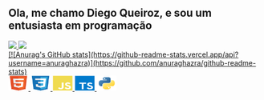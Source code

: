 ## Ola, me chamo Diego Queiroz, e sou um entusiasta em programação

<div >
  <a href="https://github.com/Diegiwg">
  <img height="140em" src="https://github-readme-stats.vercel.app/api?username=diegiwg&show_icons=true&theme=dracula&include_all_commits=true&count_private=true"/>
  <img height="140em" src="https://github-readme-stats.vercel.app/api/top-langs/?username=diegiwg&layout=compact&langs_count=7&theme=dracula"/>
</div>
    [![Anurag's GitHub stats](https://github-readme-stats.vercel.app/api?username=anuraghazra)](https://github.com/anuraghazra/github-readme-stats)
    <br />
<div style="display: inline_block">
    <img alt="HTML" height="30" width="40" src="https://raw.githubusercontent.com/devicons/devicon/master/icons/html5/html5-original.svg">
    <img alt="CSS" height="30" width="40" src="https://raw.githubusercontent.com/devicons/devicon/master/icons/css3/css3-original.svg">
    <img alt="Js" height="30" width="40" src="https://raw.githubusercontent.com/devicons/devicon/master/icons/javascript/javascript-plain.svg">
    <img alt="Ts" height="30" width="40" src="https://raw.githubusercontent.com/devicons/devicon/master/icons/typescript/typescript-plain.svg">
    <img alt="Python" height="30" width="40" src="https://raw.githubusercontent.com/devicons/devicon/master/icons/python/python-original.svg">
</div>
